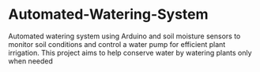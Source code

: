 # Automated-Watering-System
Automated watering system using Arduino and soil moisture sensors to monitor soil conditions and control a water pump for efficient plant irrigation. This project aims to help conserve water by watering plants only when needed
